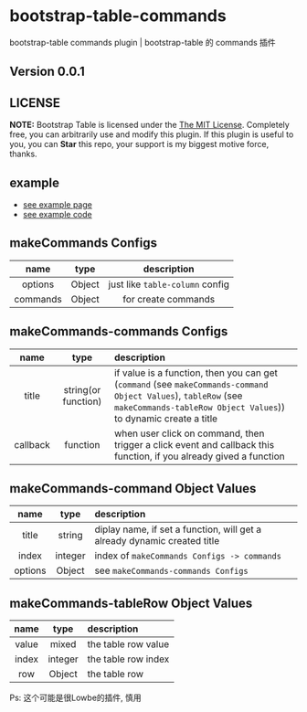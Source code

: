 # bootstrap-table-commands
bootstrap-table commands plugin | bootstrap-table 的 commands 插件

## Version  0.0.1

## LICENSE

**NOTE:** Bootstrap Table is licensed under the [The MIT License](https://github.com/MittWillson/bootstrap-table-commands/blob/master/LICENSE). Completely free, you can arbitrarily use and modify this plugin. If this plugin is useful to you, you can **Star** this repo, your support is my biggest motive force, thanks.

## example

* [see example page](https://mittwillson.github.io/bootstrap-table-commands/)
* [see example code](https://github.com/MittWillson/bootstrap-table-commands/blob/master/index.html)

## makeCommands Configs

name | type | description
:--: | :--: | :-----:
options | Object | just like `table-column` config
commands | Object | for create commands

## makeCommands-commands Configs
name | type | description
:--: | :--: | :-----
title | string(or function) | if value is a function, then you can get (`command` (see `makeCommands-command Object Values`), `tableRow` (see `makeCommands-tableRow Object Values`)) to dynamic create a title
callback | function | when user click on command, then trigger a click event and callback this function, if you already gived a function

## makeCommands-command Object Values
name | type | description
:--: | :--: | :------
title | string | diplay name, if set a function, will get a already dynamic created title
index | integer | index of `makeCommands Configs -> commands`
options | Object | see `makeCommands-commands Configs`

## makeCommands-tableRow Object Values
name | type | description
:--: | :--: | :------
value | mixed | the table row value
index | integer | the table row index
row | Object | the table row


Ps: 这个可能是很Lowbe的插件, 慎用
